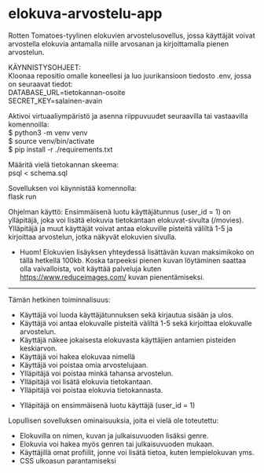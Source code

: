 # elokuva-arvostelu-app

Rotten Tomatoes-tyylinen elokuvien arvostelusovellus, jossa käyttäjät voivat arvostella elokuvia antamalla niille arvosanan ja kirjoittamalla pienen arvostelun.

KÄYNNISTYSOHJEET: \
Kloonaa repositio omalle koneellesi ja luo juurikansioon tiedosto .env, jossa on seuraavat tiedot: \
DATABASE_URL=tietokannan-osoite \
SECRET_KEY=salainen-avain

Aktivoi virtuaaliympäristö ja asenna riippuvuudet seuraavilla tai vastaavilla komennoilla: \
$ python3 -m venv venv \
$ source venv/bin/activate \
$ pip install -r ./requirements.txt

Määritä vielä tietokannan skeema: \
psql < schema.sql

Sovelluksen voi käynnistää komennolla: \
flask run

Ohjelman käyttö:
Ensimmäisenä luotu käyttäjätunnus (user_id = 1) on ylläpitäjä, joka voi lisätä elokuvia tietokantaan elokuvat-sivulta (/movies). Ylläpitäjä ja muut käyttäjät voivat antaa elokuville pisteitä väliltä 1-5 ja kirjoittaa arvostelun, jotka näkyvät elokuvien sivulla.

* Huom! Elokuvien lisäyksen yhteydessä lisättävän kuvan maksimikoko on tällä hetkellä 100kb. Koska tarpeeksi pienen kuvan löytäminen saattaa olla vaivalloista, voit käyttää palveluja kuten https://www.reduceimages.com/ kuvan pienentämiseksi.

-------------------------------------------------------------------------------------------------

Tämän hetkinen toiminnalisuus:
- Käyttäjä voi luoda käyttäjätunnuksen sekä kirjautua sisään ja ulos.
- Käyttäjä voi antaa elokuvalle pisteitä väliltä 1-5 sekä kirjoittaa elokuvalle arvostelun.
- Käyttäjä näkee jokaisesta elokuvasta käyttäjien antamien pisteiden keskiarvon.
- Käyttäjä voi hakea elokuvaa nimellä
- Käyttäjä voi poistaa omia arvostelujaan.
- Ylläpitäjä voi poistaa minkä tahansa arvostelun.
- Ylläpitäjä voi lisätä elokuvia tietokantaan.
- Ylläpitäjä voi poistaa elokuvia tietokannasta.
* Ylläpitäjä on ensimmäisenä luotu käyttäjä (user_id = 1)

Lopullisen sovelluksen ominaisuuksia, joita ei vielä ole toteutettu:
- Elokuvilla on nimen, kuvan ja julkaisuvuoden lisäksi genre.
- Elokuvia voi hakea myös genren tai julkaisuvuoden mukaan.
- Käyttäjillä omat profiilit, jonne voi lisätä tietoa, kuten lempielokuvan yms.
- CSS ulkoasun parantamiseksi
